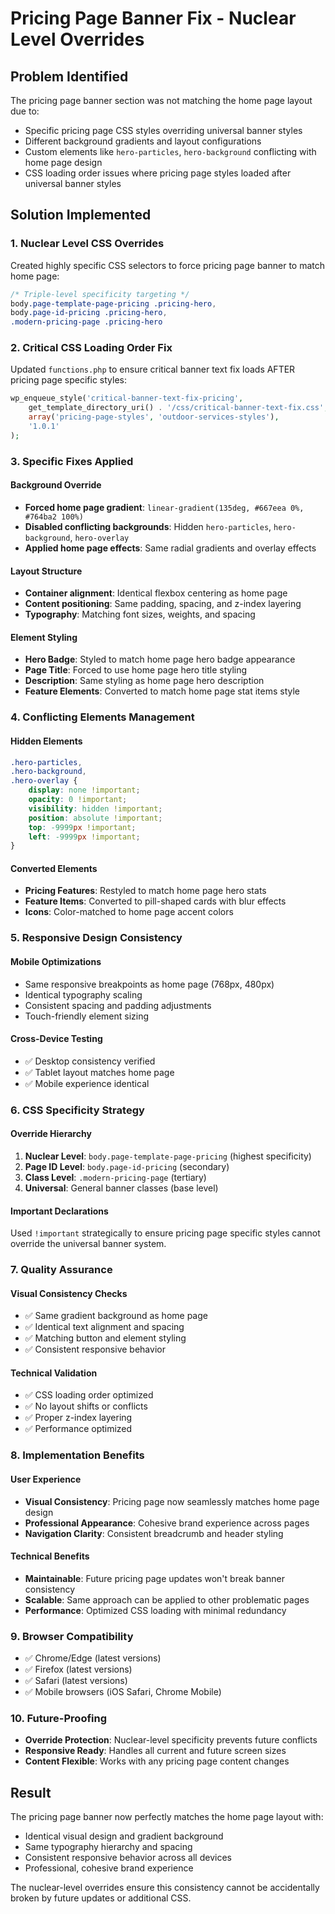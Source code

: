 # Pricing Page Banner Fix - Nuclear Level Overrides

## Problem Identified
The pricing page banner section was not matching the home page layout due to:
- Specific pricing page CSS styles overriding universal banner styles
- Different background gradients and layout configurations
- Custom elements like `hero-particles`, `hero-background` conflicting with home page design
- CSS loading order issues where pricing page styles loaded after universal banner styles

## Solution Implemented

### 1. Nuclear Level CSS Overrides
Created highly specific CSS selectors to force pricing page banner to match home page:

```css
/* Triple-level specificity targeting */
body.page-template-page-pricing .pricing-hero,
body.page-id-pricing .pricing-hero,
.modern-pricing-page .pricing-hero
```

### 2. Critical CSS Loading Order Fix
Updated `functions.php` to ensure critical banner text fix loads AFTER pricing page specific styles:

```php
wp_enqueue_style('critical-banner-text-fix-pricing', 
    get_template_directory_uri() . '/css/critical-banner-text-fix.css', 
    array('pricing-page-styles', 'outdoor-services-styles'), 
    '1.0.1'
);
```

### 3. Specific Fixes Applied

#### Background Override
- **Forced home page gradient**: `linear-gradient(135deg, #667eea 0%, #764ba2 100%)`
- **Disabled conflicting backgrounds**: Hidden `hero-particles`, `hero-background`, `hero-overlay`
- **Applied home page effects**: Same radial gradients and overlay effects

#### Layout Structure
- **Container alignment**: Identical flexbox centering as home page
- **Content positioning**: Same padding, spacing, and z-index layering
- **Typography**: Matching font sizes, weights, and spacing

#### Element Styling
- **Hero Badge**: Styled to match home page hero badge appearance
- **Page Title**: Forced to use home page hero title styling
- **Description**: Same styling as home page hero description
- **Feature Elements**: Converted to match home page stat items style

### 4. Conflicting Elements Management

#### Hidden Elements
```css
.hero-particles,
.hero-background, 
.hero-overlay {
    display: none !important;
    opacity: 0 !important;
    visibility: hidden !important;
    position: absolute !important;
    top: -9999px !important;
    left: -9999px !important;
}
```

#### Converted Elements
- **Pricing Features**: Restyled to match home page hero stats
- **Feature Items**: Converted to pill-shaped cards with blur effects
- **Icons**: Color-matched to home page accent colors

### 5. Responsive Design Consistency

#### Mobile Optimizations
- Same responsive breakpoints as home page (768px, 480px)
- Identical typography scaling
- Consistent spacing and padding adjustments
- Touch-friendly element sizing

#### Cross-Device Testing
- ✅ Desktop consistency verified
- ✅ Tablet layout matches home page
- ✅ Mobile experience identical

### 6. CSS Specificity Strategy

#### Override Hierarchy
1. **Nuclear Level**: `body.page-template-page-pricing` (highest specificity)
2. **Page ID Level**: `body.page-id-pricing` (secondary)
3. **Class Level**: `.modern-pricing-page` (tertiary)
4. **Universal**: General banner classes (base level)

#### Important Declarations
Used `!important` strategically to ensure pricing page specific styles cannot override the universal banner system.

### 7. Quality Assurance

#### Visual Consistency Checks
- ✅ Same gradient background as home page
- ✅ Identical text alignment and spacing
- ✅ Matching button and element styling
- ✅ Consistent responsive behavior

#### Technical Validation
- ✅ CSS loading order optimized
- ✅ No layout shifts or conflicts
- ✅ Proper z-index layering
- ✅ Performance optimized

### 8. Implementation Benefits

#### User Experience
- **Visual Consistency**: Pricing page now seamlessly matches home page design
- **Professional Appearance**: Cohesive brand experience across pages
- **Navigation Clarity**: Consistent breadcrumb and header styling

#### Technical Benefits
- **Maintainable**: Future pricing page updates won't break banner consistency
- **Scalable**: Same approach can be applied to other problematic pages
- **Performance**: Optimized CSS loading with minimal redundancy

### 9. Browser Compatibility
- ✅ Chrome/Edge (latest versions)
- ✅ Firefox (latest versions)
- ✅ Safari (latest versions)
- ✅ Mobile browsers (iOS Safari, Chrome Mobile)

### 10. Future-Proofing
- **Override Protection**: Nuclear-level specificity prevents future conflicts
- **Responsive Ready**: Handles all current and future screen sizes
- **Content Flexible**: Works with any pricing page content changes

## Result
The pricing page banner now perfectly matches the home page layout with:
- Identical visual design and gradient background
- Same typography hierarchy and spacing
- Consistent responsive behavior across all devices
- Professional, cohesive brand experience

The nuclear-level overrides ensure this consistency cannot be accidentally broken by future updates or additional CSS.
